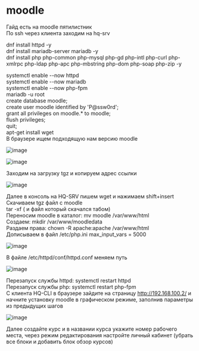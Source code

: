 # moodle
Гайд есть на moodle пятилистник <br/>
По ssh через клиента заходим на hq-srv <br/>

dnf install httpd -y<br/>
dnf install mariadb-server mariadb -y<br/>
dnf install php php-common php-mysql php-gd php-intl php-curl php-xmlrpc php-ldap php-apc php-mbstring php-dom php-soap php-zip -y

systemctl enable --now httpd<br/>
systemctl enable --now mariadb<br/>
systemctl enable --now php-fpm<br/>
mariadb -u root<br/>
create database moodle;<br/>
create user moodle identified by 'P@ssw0rd';<br/>
grant all privileges on moodle.* to moodle;<br/>
flush privileges;<br/>
quit;<br/>
apt-get install wget<br/>
В браузере ищем подходящую нам версию moodle<br/>

![image](https://github.com/user-attachments/assets/426047b7-5c96-4b00-a072-f46198a334d3)

![image](https://github.com/user-attachments/assets/5e622236-830e-4b0c-87f3-120f22159cd7)

Заходим на загрузку tgz и копируем адрес ссылки<br/>

![image](https://github.com/user-attachments/assets/689e2645-87dd-4fd9-8808-e2444deed0fd)

Далее в консоль на HQ-SRV пишем wget и нажимаем shift+insert<br/>
Скачиваем tgz файл с moodle<br/>
tar -xf ( и файл который скачался табом)<br/>
Переносим moodle в каталог: mv moodle /var/www/html <br/>
Создаем: mkdir /var/www/moodledata <br/>
Раздаем права: chown -R apache:apache /var/www/html <br/>
Дописываем в файл /etc/php.ini max_input_vars = 5000 <br/>

![image](https://github.com/user-attachments/assets/0422372d-99e2-4144-80e9-e554fe10b78f)

В файле /etc/httpd/conf/httpd.conf меняем путь <br/>

![image](https://github.com/user-attachments/assets/bd54c317-9b97-49ab-ae68-738058680991)

Перезапуск службы httpd: systemctl restart httpd <br/>
Перезапуск службы php: systemctl restart php-fpm <br/>
C клиента HQ-CLI в браузере зайдите на страницу http://192.168.100.2/ и начните установку moodle в графическом режиме, заполнив параметры из предыдущих шагов<br/>

![image](https://github.com/user-attachments/assets/5cbf2df0-2c6c-4d66-9199-f535ff616221)

Далее создайте курс и в названии курса укажите номер рабочего места, через режим редактирования настройте личный кабинет (убрать все блоки и добавить блок обзор курсов)<br/>



